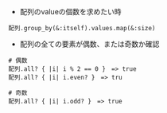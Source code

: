 - 配列のvalueの個数を求めたい時
```
配列.group_by(&:itself).values.map(&:size)
```

- 配列の全ての要素が偶数、または奇数か確認
```
# 偶数
配列.all? { |i| i % 2 == 0 }　=> true
配列.all? { |i| i.even? }　=> tru

# 奇数
配列.all? { |i| i.odd? }　=> true
```
